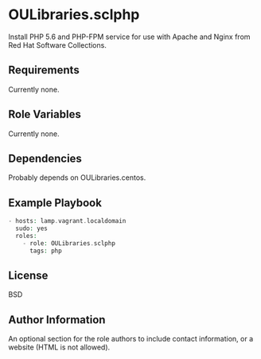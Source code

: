 OULibraries.sclphp
=========

Install PHP 5.6 and PHP-FPM service for use with Apache and Nginx from Red Hat Software Collections. 

Requirements
------------

Currently none. 

Role Variables
--------------

Currently none. 

Dependencies
------------

Probably depends on OULibraries.centos.

Example Playbook
----------------

```php
- hosts: lamp.vagrant.localdomain
  sudo: yes
  roles:
    - role: OULibraries.sclphp
      tags: php
```

License
-------

BSD

Author Information
------------------

An optional section for the role authors to include contact information, or a website (HTML is not allowed).
